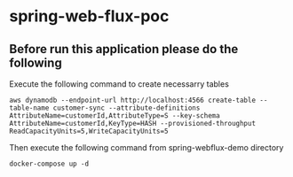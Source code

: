 # spring-web-flux-poc

## Before run this application please do the following

Execute the following command to create necessarry tables

```aws dynamodb --endpoint-url http://localhost:4566 create-table --table-name customer-sync --attribute-definitions AttributeName=customerId,AttributeType=S --key-schema AttributeName=customerId,KeyType=HASH --provisioned-throughput ReadCapacityUnits=5,WriteCapacityUnits=5```

Then execute the following command from spring-webflux-demo directory

```docker-compose up -d```
